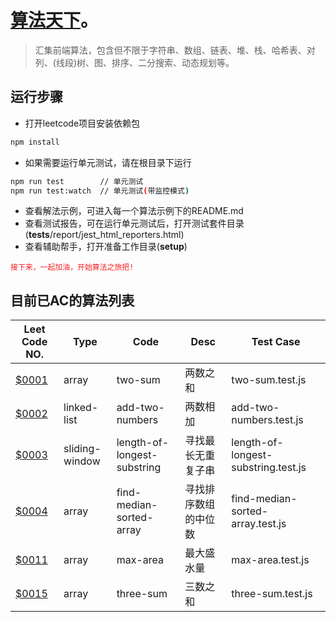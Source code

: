 # [算法天下](https://github.com/miracle-git/leetcode.git)。
> 汇集前端算法，包含但不限于字符串、数组、链表、堆、栈、哈希表、对列、(线段)树、图、排序、二分搜索、动态规划等。

## 运行步骤
- 打开leetcode项目安装依赖包
```bash
npm install
```
- 如果需要运行单元测试，请在根目录下运行
```bash
npm run test        // 单元测试
npm run test:watch  // 单元测试(带监控模式)
```
- 查看解法示例，可进入每一个算法示例下的README.md
- 查看测试报告，可在运行单元测试后，打开测试套件目录(__tests__/report/jest_html_reporters.html)
- 查看辅助帮手，打开准备工作目录(__setup__)

<font color=#f81d22>`接下来，一起加油，开始算法之旅把!`</font>

## 目前已AC的算法列表

| Leet Code NO.| Type | Code | Desc | Test Case |
|------|------|------|------|------|
| [$0001](https://leetcode.com/problems/two-sum) | array | two-sum | 两数之和 | two-sum.test.js |
| [$0002](https://leetcode.com/problems/add-two-numbers) | linked-list | add-two-numbers | 两数相加 | add-two-numbers.test.js |
| [$0003](https://leetcode.com/problems/longest-substring-without-repeating-characters) | sliding-window | length-of-longest-substring | 寻找最长无重复子串 | length-of-longest-substring.test.js |
| [$0004](https://leetcode.com/problems/median-of-two-sorted-arrays) | array | find-median-sorted-array | 寻找排序数组的中位数 | find-median-sorted-array.test.js |
| [$0011](https://leetcode.com/problems/container-with-most-water) | array | max-area | 最大盛水量 | max-area.test.js |
| [$0015](https://leetcode.com/problems/3sum) | array | three-sum | 三数之和 | three-sum.test.js |
